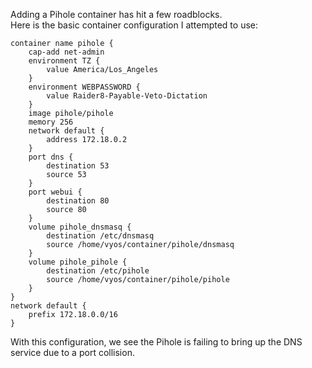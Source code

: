 Adding a Pihole container has hit a few roadblocks.  
Here is the basic container configuration I attempted to use:

```
container name pihole {
    cap-add net-admin
    environment TZ {
        value America/Los_Angeles
    }
    environment WEBPASSWORD {
        value Raider8-Payable-Veto-Dictation
    }
    image pihole/pihole
    memory 256
    network default {
        address 172.18.0.2
    }
    port dns {
        destination 53
        source 53
    }
    port webui {
        destination 80
        source 80
    }
    volume pihole_dnsmasq {
        destination /etc/dnsmasq
        source /home/vyos/container/pihole/dnsmasq
    }
    volume pihole_pihole {
        destination /etc/pihole
        source /home/vyos/container/pihole/pihole
    }
}
network default {
    prefix 172.18.0.0/16
}
```

With this configuration, we see the Pihole is failing to bring up the DNS service due to a port collision. 